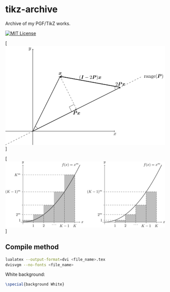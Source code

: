 # tikz-archive
Archive of my PGF/TikZ works.

[![MIT License](https://img.shields.io/badge/license-MIT-green.svg)](https://opensource.org/licenses/MIT)

[[![Householder Reflector](images/Householder_Reflector.svg)]](./Householder_Reflector.tex)

[[![Integration trick for series](images/Integration_Trick_for_Series.svg)]](./Integration_Trick_for_Series.tex)

## Compile method

```bash
lualatex --output-format=dvi <file_name>.tex
dvisvgm --no-fonts <file_name>
```

White background:
```tex
\special{background White}
```